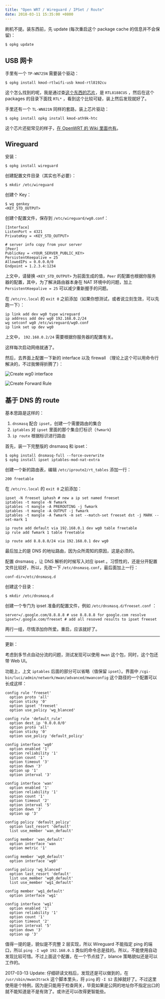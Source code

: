 ```yaml
---
title: "Open WRT / Wireguard / IPSet / Route"
date: 2018-03-11 15:35:00 +0800
---
```


刷机不提。装东西前，先 update (每次重启这个 package cache 的信息并不会保留)：

```shell
$ opkg update
```

## USB 网卡

手里有一个 `TP-WN725N` 需要装个驱动：

```shell
$ opkg install kmod-rtlwifi-usb kmod-rtl8192cu
```

这个怎么找到的呢，我是通过查[这个东西的芯片](https://wikidevi.com/wiki/TP-LINK_TL-WN725N_v1)，是 `RTL8188CUS` ，然后在这个 packages 的目录下面找 `RTL*` ，看到这个比较可疑，装上然后发现就好了。

手里还有一个 `TL-WN821N` 同样的套路，装上芯片驱动：

```shell
$ opkg install opkg install kmod-ath9k-htc
```

这个芯片还挺常见的样子，[在 OpenWRT 的 Wiki 里面也有](https://wiki.openwrt.org/doc/howto/wireless.overview)。

## Wireguard

安装：

```shell
$ opkg install wireguard
```

创建配置文件目录（其实也不必要）：

```shell
$ mkdir /etc/wireguard
```

创建个 Key：

```shell
$ wg genkey
<KEY_STD_OUTPUT>
```

创建个配置文件，保存到 `/etc/wireguard/wg0.conf`：

```shell
[Interface]
ListenPort = 4321
PrivateKey = <KEY_STD_OUTPUT>

# server info copy from your server
[Peer]
PublicKey = <YOUR_SERVER_PUBLIC_KEY>
PersistentKeepalive = 25
AllowedIPs = 0.0.0.0/0
Endpoint = 1.2.3.4:1234
```

上文中，请替换 `<KEY_STD_OUTPUT>` 为前面生成的值，`Peer` 的配置也根据你服务器的配置，其中，为了解决路由器本身在 NAT 环境中的问题，加上 `PersistentKeepalive = 25` 可以减少重新握手的问题。

在 `/etc/rc.local` 的 `exit 0` 之前添加（如果你想测试，或者说立刻生效，可以先跑一下）：

```shell
ip link add dev wg0 type wireguard
ip address add dev wg0 192.168.0.2/24
wg setconf wg0 /etc/wireguard/wg0.conf
ip link set up dev wg0
```

上文中， `192.168.0.2/24` 需要根据你服务器的配置有关。

这样每次启动网络就通了。

然后，去界面上配置一下新的 interface 以及 firewall （理论上这个可以用命令行解决的，不过我懒得折腾了）：

![Create wg0 interface](/images/2018-03-11-create-wg0-interface.png)

![Create Forward Rule](/images/2018-03-11-create-forward-rule.png)

## 基于 DNS 的 route

基本思路是这样的：

1. `dnsmasq` 配合 `ipset`，创建一个需要路由的集合
2. `iptables` 对 `ipset` 里面的那个集合打标识（`fwmark`)
3. `ip route` 根据标识进行路由

首先，装一下完整版的 dnsmasq 和 ipset：

```shell
$ opkg install dnsmasq-full --force-overwrite
$ opkg install ipset iptables-mod-nat-extra
```

创建一个新的路由表，编辑 `/etc/iproute2/rt_tables` 添加一行：

```
200 freetable
```

在 `/etc/rc.local` 的 `exit 0` 之前添加：

```shell
ipset -N freeset iphash # new a ip set named freeset
iptables -t mangle -N fwmark
iptables -t mangle -A PREROUTING -j fwmark
iptables -t mangle -A OUTPUT -j fwmark
iptables -t mangle -A fwmark -m set --match-set freeset dst -j MARK --set-mark 1

ip route add default via 192.168.0.1 dev wg0 table freetable
ip rule add fwmark 1 table freetable

ip route add 8.8.8.0/24 via 192.168.0.1 dev wg0
```

最后加上的是 DNS 的地址路由，因为众所周知的原因，这是必须的。

配置 dnsmasq ，让 DNS 解析的时候写入对应 ipset 。习惯性的，还是分开配置文件比较好，所以，先改一下 `/etc/dnsmasq.conf`，最后面加上一行：

```
conf-dir=/etc/dnsmasq.d
```

创建这个目录：

```
$ mkdir /etc/dnsmasq.d
```

创建一个专门为 ipset 准备的配置文件，例如 `/etc/dnsmasq.d/freeset.conf` ：

```
server=/.google.com/8.8.8.8 # use 8.8.8.8 for google.com resolve
ipset=/.google.com/freeset # add all resoved results to ipset freeset
```

两行一组，尽情添加你所爱。重启，应该就好了。

---

更新：

考虑到多节点自动分流的问题，测试发现可以使用 `mwan` 这个包，同时，这个包还带 Web UI。

功能上，上文 `iptables` 后面的部分可以省略（值保留 `ipset`）。界面中 `/cgi-bin/luci/admin/network/mwan/advanced/mwanconfig` 这个路径的一个配置可以长成这样：

```
config rule 'freeset'
  option proto 'all'
  option sticky '0'
  option ipset 'freeset'
  option use_policy 'wg_blanced'

config rule 'default_rule'
  option dest_ip '0.0.0.0/0'
  option proto 'all'
  option sticky '0'
  option use_policy 'default_policy'

config interface 'wg0'
  option enabled '1'
  option reliability '1'
  option count '1'
  option timeout '3'
  option down '3'
  option up '1'
  option interval '3'

config interface 'wan'
  option enabled '1'
  option reliability '1'
  option count '1'
  option timeout '2'
  option interval '5'
  option down '3'
  option up '3'

config policy 'default_policy'
  option last_resort 'default'
  list use_member 'wan_default'

config member 'wan_default'
  option interface 'wan
  option metric '1'

config member 'wg0_default'
  option interface 'wg0'

config policy 'wg_blanced'
  option last_resort 'default'
  list use_member 'wg0_default'
  list use_member 'wg1_default'

config member 'wg1_default'
  option interface 'wg1'

config interface 'wg1'
  option enabled '1'
  option reliability '1'
  option count '1'
  option timeout '2'
  option interval '5'
  option down '3'
  option up '3'

```

值得一提的是，貌似是不完整 2 层实现，所以 Wireguard 不能指定 ping 的端口，所以 `ping -I wg0 192.168.0.1` 类似的命令总是挂的。所以，不能使用自动发现比较可惜。不过上面这个配置，在一个节点挂了，blance 策略貌似还是可以工作的。

2017-03-13 Update: 仔细研读文档后，发现还是可以做到的，在 `/usr/sbin/mwan3track` 这个脚本里头，将 `ping` 的 `-I $2` 去掉就好了。不过这里使用是个特例，因为是只能用于检查网关，毕竟如果是公网的地址你不指定出口的就不能知道是不是有效了。或许还可以改得更智能些。
